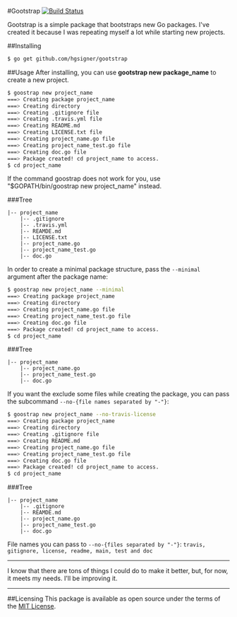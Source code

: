 #Gootstrap [![Build Status](https://travis-ci.org/hgsigner/gonumbers.svg?branch=master)](https://travis-ci.org/hgsigner/gonumbers)

Gootstrap is a simple package that bootstraps new Go packages. I've created it because I was repeating myself a lot while starting new projects.

##Installing

```bash
$ go get github.com/hgsigner/gootstrap
```

##Usage
After installing, you can use **gootstrap new package_name** to create a new project.

```bash
$ goostrap new project_name
===> Creating package project_name
===> Creating directory
===> Creating .gitignore file
===> Creating .travis.yml file
===> Creating README.md
===> Creating LICENSE.txt file
===> Creating project_name.go file
===> Creating project_name_test.go file
===> Creating doc.go file
===> Package created! cd project_name to access.
$ cd project_name
```

If the command goostrap does not work for you, use "$GOPATH/bin/goostrap new project_name" instead.

###Tree
```
|-- project_name
    |-- .gitignore
    |-- .travis.yml
    |-- REAMDE.md
    |-- LICENSE.txt
    |-- project_name.go
    |-- project_name_test.go
    |-- doc.go
```

In order to create a minimal package structure, pass the `--minimal` argument after the package name:

```bash
$ goostrap new project_name --minimal
===> Creating package project_name
===> Creating directory
===> Creating project_name.go file
===> Creating project_name_test.go file
===> Creating doc.go file
===> Package created! cd project_name to access.
$ cd project_name
```

###Tree
```
|-- project_name
    |-- project_name.go
    |-- project_name_test.go
    |-- doc.go
```

If you want the exclude some files while creating the package, you can pass the subcommand `--no-{file names separated by "-"}`:

```bash
$ goostrap new project_name --no-travis-license
===> Creating package project_name
===> Creating directory
===> Creating .gitignore file
===> Creating README.md
===> Creating project_name.go file
===> Creating project_name_test.go file
===> Creating doc.go file
===> Package created! cd project_name to access.
$ cd project_name
```

###Tree
```
|-- project_name
    |-- .gitignore
    |-- REAMDE.md
    |-- project_name.go
    |-- project_name_test.go
    |-- doc.go
```

File names you can pass to `--no-{files separated by "-"}`: `travis, gitignore, license, readme, main, test and doc`

- - -
I know that there are tons of things I could do to make it better, but, for now, it meets my needs. I'll be improving it.
- - -
##Licensing
This package is available as open source under the terms of the [MIT License](http://opensource.org/licenses/MIT).